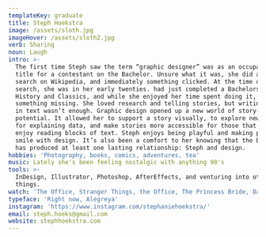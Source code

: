```yaml
---
templateKey: graduate
title: Steph Hoekstra
image: /assets/sloth.jpg
imageHover: /assets/sloth2.jpg
verb: Sharing
noun: Laugh
intro: >-
  The first time Steph saw the term “graphic designer” was as an occupation
  title for a contestant on the Bachelor. Unsure what it was, she did a quick
  search on Wikipedia, and immediately something clicked. At the time of that
  search, she was in her early twenties. had just completed a Bachelors in
  History and Classics, and while she enjoyed her time spent doing it, there was
  something missing. She loved research and telling stories, but writing it out
  in text wasn’t enough. Graphic design opened up a new world of story-telling
  potential. It allowed her to support a story visually, to explore new tools
  for explaining data, and make stories more accessible for those that don’t
  enjoy reading blocks of text. Steph enjoys being playful and making people
  smile with design. It’s also been a comfort to her knowing that the Bachelor
  has produced at least one lasting relationship: Steph and design.
hobbies: 'Photography, books, comics, adventures, tea'
music: Lately she's been feeling nostalgic with anything 90's
tools: >-
  InDesign, Illustrator, Photoshop, AfterEffects, and venturing into other
  things.
watch: 'The Office, Stranger Things, the Office, The Princess Bride, Dark, The Office'
typeface: 'Right now, Alegreya'
instagram: 'https://www.instagram.com/stephaniehoekstra/'
email: steph.hoeks@gmail.com
website: stephhoekstra.com
---
```


